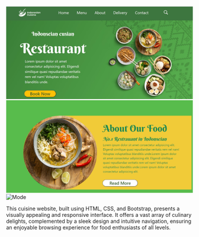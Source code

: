 ![Mode](images/Cuisine.jpg)
![Mode](images/CuisineAboutFood.jpg)
![Mode](images/CuisineCheffs.jpg)

This cuisine website, built using HTML, CSS, and Bootstrap, presents a visually appealing and responsive interface. It offers a vast array of culinary delights, complemented by a sleek design and intuitive navigation, ensuring an enjoyable browsing experience for food enthusiasts of all levels.
